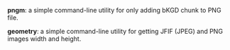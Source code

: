**pngm**: a simple command-line utility for only adding bKGD chunk to PNG file.

**geometry**: a simple command-line utility for getting JFIF (JPEG) and PNG images width and height.
